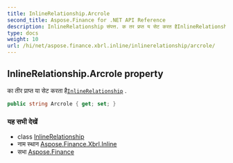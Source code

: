 ```yaml
---
title: InlineRelationship.Arcrole
second_title: Aspose.Finance for .NET API Reference
description: InlineRelationship संपत्त. क तर प्रप्त य सेट करत हैInlineRelationship .
type: docs
weight: 10
url: /hi/net/aspose.finance.xbrl.inline/inlinerelationship/arcrole/
---
```

## InlineRelationship.Arcrole property

का तीर प्राप्त या सेट करता है[`InlineRelationship`](../) .

```csharp
public string Arcrole { get; set; }
```

### यह सभी देखें

* class [InlineRelationship](../)
* नाम स्थान [Aspose.Finance.Xbrl.Inline](../../inlinerelationship/)
* सभा [Aspose.Finance](../../../)


